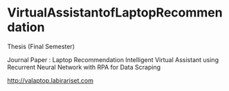 # VirtualAssistantofLaptopRecommendation
Thesis (Final Semester)

Journal Paper : Laptop Recommendation Intelligent Virtual Assistant using Recurrent Neural Network with RPA for Data Scraping

http://valaptop.labirariset.com
